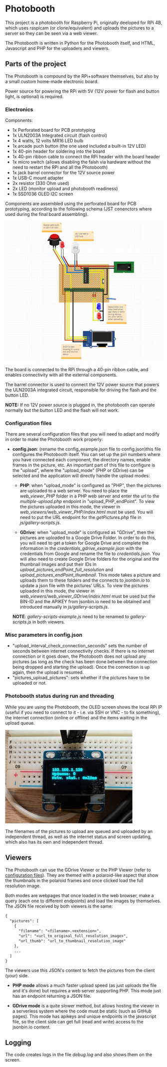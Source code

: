 # Photobooth

This project is a photobooth for Raspberry Pi, originally deeloped for RPi 4B, which uses raspicam (or clone/equivalent) and uploads the pictures to a server so they can be seen via a web viewer.

The Photobooth is written in Python for the Photobooth itself, and HTML, Javascript and PHP for the uploaders and viewers.

## Parts of the project

The Photobooth is compound by the RPi+software themselves, but also by a small custom home-made electronic board.

Power source for powering the RPi with 5V (12V power for flash and button light, is optional) is required.

### Electronics

Components:

* 1x Perforated board for PCB prototyping
* 1x ULN2003A Integrated circuit (flash control)
* 1x 4 watts, 12 volts MR16 LED bulb
* 1x arcade puch button (the one used included a built-in 12V LED)
* 1x 40-pin header for soldering into the board
* 1x 40-pin ribbon cable to connect the RPi header with the board header
* 1x micro switch (allows disabling the falsh via hardware without the need to restart the RPi and all the Photobooth)
* 1x jack barrel connector for the 12V source power
* 1x USB-C mount adapter
* 2x resistor (330 Ohm used)
* 2x LED (monitor upload and photobooth readiness)
* 1x SSD1036 OLED I2C screen

Components are assembled using the perforated board for PCB prototyping, according to the following schema (JST conenctors where used during the final board assembling).

![Electornics circuitry image](/readme_assets/electronic_board.jpg)

The board is connected to the RPi through a 40-pin ribbon cable, and enables connectivity with all the external components.

The barrel connector is used to connect the 12V power source that powers the ULN2003A integrated circuit, responsible for driving the flash and the button LED.

**NOTE:** If no 12V power source is plugged in, the photobooth can operate normally but the button LED and the flash will not work.

### <a id="configuration-files"></a>Configuration files

There are several configuration files that you will need to adapt and modify in order to make the Photobooth work properly:

* **config.json**: (rename the config_example.json file to config.json)this file configures the Photobooth itself. You can set up the pin numbers where you have connected each component, the directory names, enable frames in the picture, etc. An important part of this file to configure is the "upload", where the "upload_mode" (PHP or GDrive) can be selected and the application will directly handle the upload modes:

  * **PHP**: when "upload_mode" is configured as "PHP", then the pictures are uploaded to a web server. You need to place the *web_viewer_PHP* folder in a PHP web server and enter the url to the *multiple-upload.php* endpoint in "upload_PHP_endPoint". To view the pictures uploaded in this mode, the viewer in *web_viewers/web_viewer_PHP/index.html* must be used. You will need to put the URL endpoint for the *getPictures.php* file in  *js/gallery-scripts.js*.

  * **GDrive**: when "upload_mode" is configured as "GDrive", then the pictures are uploaded to a Google Drive Folder. In order to do this, you will need to get a token for Google Drive and complete the information in the *credentials_gdrive_example.json* with the credentials from Google and rename the file to *credentials.json*. You will also need to create Google Drive folders for the original and the thumbnail images and put their IDs in *upload_pictures_endPoint_full_resolution* and *upload_pictures_endPoint_thumbnail*. This mode takes a picture and uploads them to these folders and the connects to *jsonbin.io* to update a json file with the pictures' URLs. To view the pictures uploaded in this mode, the viewer in *web_viewers/web_viewer_GDrive/index.html* must be used but the BIN-ID and the APIKEY from jsonbin.io need to be obtained and introduced manually in *js/gallery-scripts.js*.
  
  **NOTE**: *gallery-scripts-example.js* need to be renamed to *gallery-scripts.js* in both viewers.

### Misc parameters in config.json

* "upload_interval_check_connection_seconds" sets the number of seconds between internet connectivity checks. If there is no internet connection or it goes down, the Photobooth does not upload any pictures (as long as the check has been done between the connection being dropped and starting the upload). Once the connection is up again, then the upload is resumed.
* "pictures_upload_pictures": sets whether if the pictures have to be uploaded or not.

### Photobooth status during run and threading

While you are using the Photobooth, the OLED screen shows the local RPi IP (useful if you need to connect to it - i.e. via SSH or VNC - to fix something), the internet connection (online or offline) and the items waiting in the upload queue.

![Electornics circuitry image](/readme_assets/oled_screen_status.jpg)

The filenames of the pictures to upload are queued and uploaded by an independent thread, as well as the internet status and screen updating, which also has its own and independent thread.

## Viewers

The Photobooth can use the GDrive Viewer or the PHP Viewer (refer to [configuration files](#configuration-files)). They are themed with a polaroid-like aspect that show the thumbnails in the polaroid frames and once clicked load the full resolution image.

Both modes are webpages that once loaded in the web browser, make a query (each one to different endpoints) and load the images by themselves. The JSON file received by both viewers is the same:

```
{
  "pictures": [
    {
      "filename": "<filename>.<extension>",
      "url": "<url_to_original_full_resolution_image>",
      "url_thumb": "url_to_thumbnail_resolution_image"
    },
    ...
  ]
}
```

The viewers use this JSON's content to fetch the pictures from the client (your) side.

* **PHP mode** allows a much faster upload speed (as just uploads the file and it's done) but requires a web server supporting PHP. This mode just has an endpoint returning a JSON file.

* **GDrive mode** is a quite slower method, but allows hosting the viewer in a serverless system where the code must be static (such as GitHub pages). This mode has apikeys and unique endpoints in the javascript file, so the client side can get full (read and write) access to the jsonbin.io content.

## Logging

The code creates logs in the file *debug.log* and also shows them on the screen.
